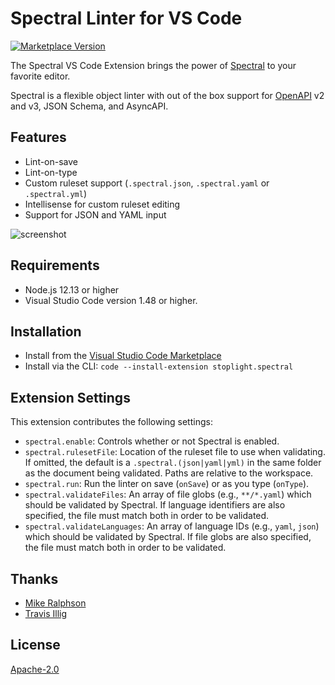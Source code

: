 # Spectral Linter for VS Code

[![Marketplace Version](https://vsmarketplacebadge.apphb.com/version/stoplight.spectral.svg "Current Release")](https://marketplace.visualstudio.com/items?itemName=stoplight.spectral)

The Spectral VS Code Extension brings the power of [Spectral](https://stoplight.io/open-source/spectral?utm_source=referral&utm_medium=marketplace&utm_campaign=vscode_extension) to your favorite editor.

Spectral is a flexible object linter with out of the box support for [OpenAPI](https://openapis.org/) v2 and v3, JSON Schema, and AsyncAPI.

## Features

- Lint-on-save
- Lint-on-type
- Custom ruleset support (`.spectral.json`, `.spectral.yaml` or `.spectral.yml`)
- Intellisense for custom ruleset editing
- Support for JSON and YAML input

![screenshot](assets/screenshot1.png)

## Requirements

- Node.js 12.13 or higher
- Visual Studio Code version 1.48 or higher.

## Installation

- Install from the [Visual Studio Code Marketplace](https://marketplace.visualstudio.com/items?itemName=stoplight.spectral)
- Install via the CLI: `code --install-extension stoplight.spectral`

## Extension Settings

This extension contributes the following settings:

- `spectral.enable`: Controls whether or not Spectral is enabled.
- `spectral.rulesetFile`: Location of the ruleset file to use when validating. If omitted, the default is a `.spectral.(json|yaml|yml)` in the same folder as the document being validated. Paths are relative to the workspace.
- `spectral.run`: Run the linter on save (`onSave`) or as you type (`onType`).
- `spectral.validateFiles`: An array of file globs (e.g., `**/*.yaml`) which should be validated by Spectral. If language identifiers are also specified, the file must match both in order to be validated.
- `spectral.validateLanguages`: An array of language IDs (e.g., `yaml`, `json`) which should be validated by Spectral. If file globs are also specified, the file must match both in order to be validated.

## Thanks

- [Mike Ralphson](https://github.com/MikeRalphson)
- [Travis Illig](https://github.com/tillig)

## License

[Apache-2.0](LICENSE.txt)
